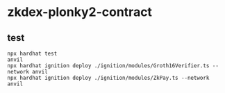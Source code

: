 # zkdex-plonky2-contract

## test
```
npx hardhat test
anvil
npx hardhat ignition deploy ./ignition/modules/Groth16Verifier.ts --network anvil
npx hardhat ignition deploy ./ignition/modules/ZkPay.ts --network anvil
```